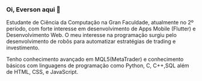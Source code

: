 ### Oi, Everson aqui 👋
Estudante de Ciência da Computação na Gran Faculdade, atualmente no 2º período, com forte interesse em desenvolvimento de Apps Mobile (Flutter) e Desenvolvimento Web. O meu interesse na programação surgiu pelo desenvolvimento de robôs para automatizar estratégias de trading e investimento. 

Tenho conhecimento avançado em MQL5(MetaTrader) e conhecimento básicos com linguagens de programação como Python, C, C++,SQL além de HTML, CSS, e JavaScript.
<!--
**everctba/everctba** is a ✨ _special_ ✨ repository because its `README.md` (this file) appears on your GitHub profile.
// 
Here are some ideas to get you started:

- 🔭 I’m currently working on ...
- 🌱 I’m currently learning ...
- 👯 I’m looking to collaborate on ...
- 🤔 I’m looking for help with ...
- 💬 Ask me about ...
- 📫 How to reach me: ...
- 😄 Pronouns: ...
- ⚡ Fun fact: ...
-->
